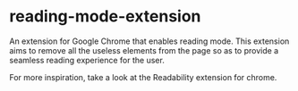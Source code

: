 # reading-mode-extension
An extension for Google Chrome that enables reading mode. 
This extension aims to remove all the useless elements from the page so as to provide a seamless 
reading experience for the user. 

For more inspiration, take a look at the Readability extension for chrome.
